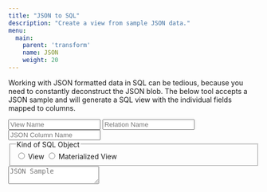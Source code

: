 ```yaml
---
title: "JSON to SQL"
description: "Create a view from sample JSON data."
menu:
  main:
    parent: 'transform'
    name: JSON
    weight: 20
---
```


Working with JSON formatted data in SQL can be tedious, because you need to constantly deconstruct
the JSON blob. The below tool accepts a JSON sample and will generate a SQL view with the
individual fields mapped to columns.


<div class="json_widget">

<span class="input_container">

<span class="input_container-text">
<input id="view_name" placeholder="View Name">
<input id="source_name" placeholder="Relation Name">
<input id="column_name" placeholder="JSON Column Name">
</span>

<fieldset class="input_container-radio">
<legend>Kind of SQL Object</legend>
<span>
<input type="radio" id="view" name="type_view" value="view"/>
<label for="view">View</label>
</span>
<span>
<input type="radio" id="materialized-view" name="type_view" value="materialized-view"/>
<label for="materialized-view">Materialized View</label>
</span>
</fieldset>

</span>

<div class="json">

<textarea id="json_sample" placeholder="JSON Sample"></textarea>
<div id="error_span" class="error">
<p id="error_text"></p>
</div>

</div>

<pre class="sql_output">
<code id="output" class="sql_output-code"></code>
</pre>

</div>

<script>

/* Helper Methods

If this wasn't a simple script these would be in a `utils.js` or come from lodash.
*/

function escapeString(s) {
    return s.replace(`'`, `''`);
}

function escapeIdent(s) {
    return s.replace(`"`, `""`);
}

function clone(x) {
    return JSON.parse(JSON.stringify(x))
}

function debounce(callback, wait) {
    let timeout;
    return (...args) => {
        const context = this;
        clearTimeout(timeout);
        timeout = setTimeout(() => callback.apply(context, args), wait);
    }
}

/* JSON Parsing and SQL conversion */

const error_span = $("#error_span");
const error_text = $("#error_text");

const json_input = $("#json_sample");
const sql_output = $("#output");

/// Flattens a JSON objects into a list of fields, and their chain of parents.
function handleJson(source, sample, column_name) {
    if (!column_name) {
        column_name = "body"
    }

    let selectItems = [];
    const json_object = JSON.parse(sample);

    // Format the JSON for the user.
    const pretty_json = JSON.stringify(json_object, null, 2);
    json_input.val(pretty_json);

    expandObject(json_object, [column_name], selectItems);

    return selectItems;
}

/// Recursively iterates through the provided object, tracking the chain
/// of parent fields for later use in naming and desctructuring.
function expandObject(object, parents, columns) {
    for (const [name, value] of Object.entries(object)) {
        const subscript = escapeString(name);
        const columnName = escapeIdent(name);

        let cast = "";
        switch (typeof value) {
            case "boolean":
                cast = "::bool";
                break;
            case "number":
                cast = "::numeric";
                break;
            case "string":
                if (Date.parse(value)) {
                    cast = "::timestamp";
                }
                break;
            case "object":
                parents.push(name);
                expandObject(value, parents, columns)
                parents.pop()
                continue;
        }

        columns.push([name, cast, clone(parents)]);
    }
}

/// Given a list of fields/select items, forms a SQL query.
function formSql(selectItems, view_name, source_name, object_type) {
    const FIELD_SEPERATOR = "\n    ";

    if (!view_name) {
        view_name = "my_view";
    }
    if (!source_name) {
        source_name = "my_source";
    }

    let type = "VIEW";
    if (object_type === "materialized-view") {
        type = "MATERIALIZED VIEW";
    }

    let selects = selectItems.map(([name, cast, parents]) => {
        // Note: The first "parent" is the JSON column.
        const formattedName = [...parents.slice(1), name].join("_");

        const parentPath = [parents[0], ...parents.slice(1).map((p) => `'${p}'`)].join("->");
        const formattedPath = parentPath.concat(`->>'${name}'`);

        let item = formattedPath;
        if (cast) {
            item = `(${item})${cast}`;
        }

        return `${item} AS ${formattedName}`;
    })
    .join(`,${FIELD_SEPERATOR}`);

    if (selectItems.length > 1) {
        selects = `${FIELD_SEPERATOR}${selects}`;
    }

    const sql = `CREATE ${type} ${view_name} AS SELECT ${selects}\nFROM ${source_name};`

    return sql;
}

function errorClear() {
    error_span.attr('class', 'error error-hidden');
}

function errorSet(e) {
    error_text.text(e.message);
    error_span.attr('class', 'error error-visible');
}

function sqlClear() {
    sql_output.text("");
}

function render() {
    errorClear();
    sqlClear();

    const view_name = $("#view_name").val();
    const source_name = $("#source_name").val();
    const column_name = $("#column_name").val();
    const object_type = $("input[name='type_view']:checked").val();

    const json_sample = json_input.val();

    try {
        const items = handleJson(source_name, json_sample, column_name);
        const sql = formSql(items, view_name, source_name, object_type);
        sql_output.text(sql);

        errorClear();
    } catch (e) {
        if (json_sample) {
            console.log(e);
            errorSet(e);
        } else {
            errorClear();
        }
    }
}

render();

// Debounce at a quicker rate since these generally cannot generate errors.
$("#view_name").keyup(debounce(render, 200));
$("#source_name").keyup(debounce(render, 200));
$("#column_name").keyup(debounce(render, 200));
$("input[name='type_view']").change(render);

// Debounce relatively slowly on the JSON sample since it can generate parsing errors.
$("#json_sample").keyup(debounce(render, 600));

</script>


